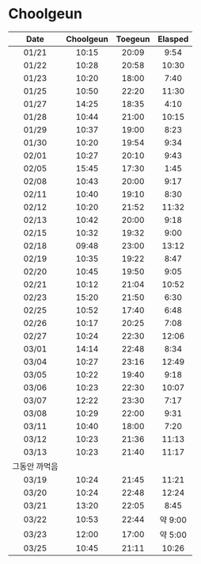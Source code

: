 # Choolgeun

|  Date  |Choolgeun| Toegeun | Elasped |
|:------:|:-------:|:-------:|:-------:|
|  01/21 |  10:15  |  20:09  |  9:54   |
|  01/22 |  10:28  |  20:58  |  10:30  |
|  01/23 |  10:20  |  18:00  |  7:40   |
|  01/25 |  10:50  |  22:20  |  11:30  |
|  01/27 |  14:25  |  18:35  |  4:10   |
|  01/28 |  10:44  |  21:00  |  10:15  |
|  01/29 |  10:37  |  19:00  |  8:23   |
|  01/30 |  10:20  |  19:54  |  9:34   |
|  02/01 |  10:27  |  20:10  |  9:43   |
|  02/05 |  15:45  |  17:30  |  1:45   |
|  02/08 |  10:43  |  20:00  |  9:17   |
|  02/11 |  10:40  |  19:10  |  8:30   |
|  02/12 |  10:20  |  21:52  |  11:32  |
|  02/13 |  10:42  |  20:00  |  9:18   |
|  02/15 |  10:32  |  19:32  |  9:00   |
|  02/18 |  09:48  |  23:00  |  13:12  |
|  02/19 |  10:35  |  19:22  |  8:47   |
|  02/20 |  10:45  |  19:50  |  9:05   |
|  02/21 |  10:12  |  21:04  |  10:52  |
|  02/23 |  15:20  |  21:50  |  6:30   |
|  02/25 |  10:52  |  17:40  |  6:48   |
|  02/26 |  10:17  |  20:25  |  7:08   |
|  02/27 |  10:24  |  22:30  |  12:06  |
|  03/01 |  14:14  |  22:48  |  8:34   |
|  03/04 |  10:27  |  23:16  |  12:49  |
|  03/05 |  10:22  |  19:40  |  9:18   |
|  03/06 |  10:23  |  22:30  |  10:07  |
|  03/07 |  12:22  |  23:30  |  7:17   |
|  03/08 |  10:29  |  22:00  |  9:31   |
|  03/11 |  10:40  |  18:00  |  7:20   |
|  03/12 |  10:23  |  21:36  |  11:13  |
|  03/13 |  10:23  |  21:40  |  11:17  |
| 그동안 까먹음 | | | |
|  03/19 |  10:24  |  21:45  |  11:21  |
|  03/20 |  10:24  |  22:48  |  12:24  |
|  03/21 |  13:20  |  22:05  |  8:45   |
|  03/22 |  10:53  |  22:44  | 약 9:00 |
|  03/23 |  12:00  |  17:00  |  약 5:00|
|  03/25 |  10:45  |  21:11  |  10:26  |
